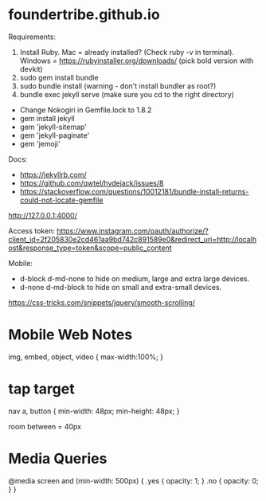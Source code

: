 # foundertribe.github.io


Requirements:
1. Install Ruby. Mac = already installed? (Check ruby -v in terminal). Windows = https://rubyinstaller.org/downloads/ (pick bold version with devkit)
2. sudo gem install bundle
3. sudo bundle install (warning - don't install bundler as root?)
4. bundle exec jekyll serve (make sure you cd to the right directory)

- Change Nokogiri in Gemfile.lock to 1.8.2
- gem install jekyll
- gem 'jekyll-sitemap'
- gem 'jekyll-paginate'
- gem 'jemoji'

Docs:
- https://jekyllrb.com/
- https://github.com/qwtel/hydejack/issues/8
- https://stackoverflow.com/questions/10012181/bundle-install-returns-could-not-locate-gemfile


http://127.0.0.1:4000/

Access token:
https://www.instagram.com/oauth/authorize/?client_id=2f205830e2cd461aa9bd742c891589e0&redirect_uri=http://localhost&response_type=token&scope=public_content

Mobile:
- d-block d-md-none to hide on medium, large and extra large devices.
- d-none d-md-block to hide on small and extra-small devices.

https://css-tricks.com/snippets/jquery/smooth-scrolling/

# Mobile Web Notes


<meta name="viewport" content="width=device-width,initial-scale=1">

img, embed,
object, video {
  max-width:100%;
}

# tap target

nav a, button {
  min-width: 48px;
  min-height: 48px;
}

room between = 40px

# Media Queries

@media screen and (min-width: 500px) {
  .yes {
    opacity: 1;
  }
  .no {
    opacity: 0;
  }
}
